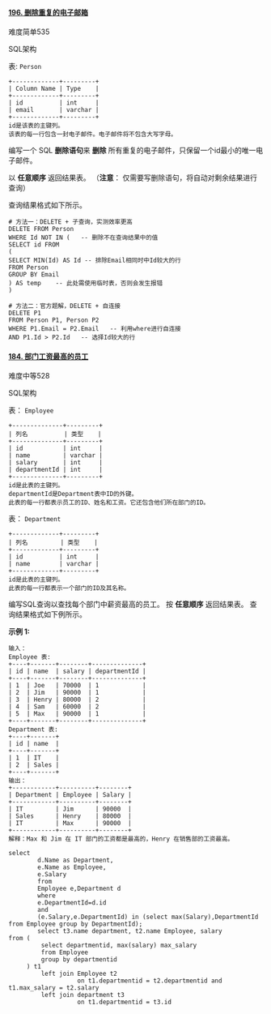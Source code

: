#### [196. 删除重复的电子邮箱](https://leetcode.cn/problems/delete-duplicate-emails/)

难度简单535

SQL架构

表: `Person`

```
+-------------+---------+
| Column Name | Type    |
+-------------+---------+
| id          | int     |
| email       | varchar |
+-------------+---------+
id是该表的主键列。
该表的每一行包含一封电子邮件。电子邮件将不包含大写字母。
```

 

编写一个 SQL **删除语句**来 **删除** 所有重复的电子邮件，只保留一个id最小的唯一电子邮件。

以 **任意顺序** 返回结果表。 （**注意**： 仅需要写删除语句，将自动对剩余结果进行查询）

查询结果格式如下所示。

```
# 方法一：DELETE + 子查询，实测效率更高
DELETE FROM Person
WHERE Id NOT IN (   -- 删除不在查询结果中的值
SELECT id FROM
(
SELECT MIN(Id) AS Id -- 排除Email相同时中Id较大的行
FROM Person
GROUP BY Email
) AS temp    -- 此处需使用临时表，否则会发生报错
)

# 方法二：官方题解，DELETE + 自连接
DELETE P1
FROM Person P1, Person P2
WHERE P1.Email = P2.Email   -- 利用where进行自连接
AND P1.Id > P2.Id   -- 选择Id较大的行
```



#### [184. 部门工资最高的员工](https://leetcode.cn/problems/department-highest-salary/)

难度中等528

SQL架构

表： `Employee`

```
+--------------+---------+
| 列名          | 类型    |
+--------------+---------+
| id           | int     |
| name         | varchar |
| salary       | int     |
| departmentId | int     |
+--------------+---------+
id是此表的主键列。
departmentId是Department表中ID的外键。
此表的每一行都表示员工的ID、姓名和工资。它还包含他们所在部门的ID。
```

 

表： `Department`

```
+-------------+---------+
| 列名         | 类型    |
+-------------+---------+
| id          | int     |
| name        | varchar |
+-------------+---------+
id是此表的主键列。
此表的每一行都表示一个部门的ID及其名称。
```

 

编写SQL查询以查找每个部门中薪资最高的员工。
按 **任意顺序** 返回结果表。
查询结果格式如下例所示。

 

**示例 1:**

```
输入：
Employee 表:
+----+-------+--------+--------------+
| id | name  | salary | departmentId |
+----+-------+--------+--------------+
| 1  | Joe   | 70000  | 1            |
| 2  | Jim   | 90000  | 1            |
| 3  | Henry | 80000  | 2            |
| 4  | Sam   | 60000  | 2            |
| 5  | Max   | 90000  | 1            |
+----+-------+--------+--------------+
Department 表:
+----+-------+
| id | name  |
+----+-------+
| 1  | IT    |
| 2  | Sales |
+----+-------+
输出：
+------------+----------+--------+
| Department | Employee | Salary |
+------------+----------+--------+
| IT         | Jim      | 90000  |
| Sales      | Henry    | 80000  |
| IT         | Max      | 90000  |
+------------+----------+--------+
解释：Max 和 Jim 在 IT 部门的工资都是最高的，Henry 在销售部的工资最高。
```

```
select
        d.Name as Department,
        e.Name as Employee,
        e.Salary
        from
        Employee e,Department d
        where
        e.DepartmentId=d.id
        and
        (e.Salary,e.DepartmentId) in (select max(Salary),DepartmentId from Employee group by DepartmentId);
        select t3.name department, t2.name Employee, salary
from (
         select departmentid, max(salary) max_salary
         from Employee
         group by departmentid
     ) t1
         left join Employee t2
                   on t1.departmentid = t2.departmentid and t1.max_salary = t2.salary
         left join department t3
                   on t1.departmentid = t3.id
```